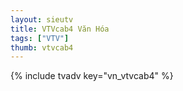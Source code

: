 ```yaml
---
layout: sieutv
title: VTVcab4 Văn Hóa
tags: ["VTV"]
thumb: vtvcab4
---
```

{% include tvadv key="vn_vtvcab4" %}